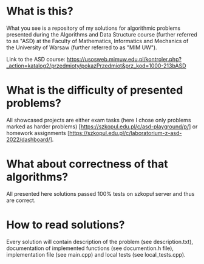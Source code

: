 # What is this?

What you see is a repository of my solutions for algorithmic problems presented during the Algorithms and Data Structure course (further referred to as "ASD) at the Faculty of Mathematics, Informatics and Mechanics of the University of Warsaw (further referred to as "MIM UW"). 

Link to the ASD course: https://usosweb.mimuw.edu.pl/kontroler.php?_action=katalog2/przedmioty/pokazPrzedmiot&prz_kod=1000-213bASD

# What is the difficulty of presented problems?

All showcased projects are either exam tasks (here I chose only problems marked as harder problems) [https://szkopul.edu.pl/c/asd-playground/p/]
or homework assignments [https://szkopul.edu.pl/c/laboratorium-z-asd-2022/dashboard/].

# What about correctness of that algorithms?

All presented here solutions passed 100% tests on szkopuł server and thus are correct. 

# How to read solutions? 

Every solution will contain description of the problem (see description.txt), documentation of implemented functions (see documention.h file), implementation file (see main.cpp) 
and local tests (see local_tests.cpp).
